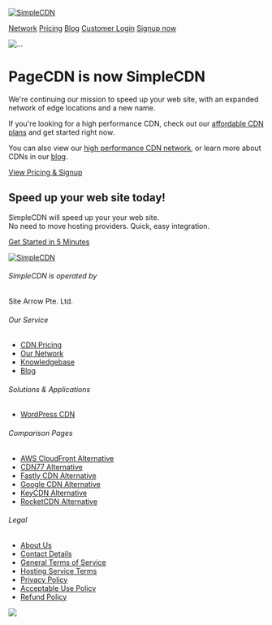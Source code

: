 [![SimpleCDN](https://assets.simplecdn.com/assets/img/logo.png)](https://pagecdn.com/)

[Network](https://pagecdn.com/network/) [Pricing](https://pagecdn.com/pricing/) [Blog](https://pagecdn.com/blog/) [Customer Login](https://my.simplecdn.com/login/) [Signup now](https://pagecdn.com/signup/)

![...](https://assets.simplecdn.com/assets/img/illustrations/illustration-1.png)

PageCDN is now SimpleCDN
========================

We're continuing our mission to speed up your web site, with an expanded network of edge locations and a new name.  
  
If you're looking for a high performance CDN, check out our [affordable CDN plans](https://pagecdn.com/pricing/) and get started right now.  
  
You can also view our [high performance CDN network](https://pagecdn.com/network/), or learn more about CDNs in our [blog](https://pagecdn.com/blog/).

[View Pricing & Signup](https://pagecdn.com/pricing/)

Speed up your web site today!
-----------------------------

SimpleCDN will speed up your your web site.  
No need to move hosting providers. Quick, easy integration.

[Get Started in 5 Minutes](https://pagecdn.com/signup/)

[![SimpleCDN](https://assets.simplecdn.com/assets/img/logo.png)](https://pagecdn.com/)

###### SimpleCDN is operated by  
Site Arrow Pte. Ltd.

###### Our Service

* [CDN Pricing](https://pagecdn.com/pricing/)
* [Our Network](https://pagecdn.com/network/)
* [Knowledgebase](https://my.simplecdn.com/knowledgebase)
* [Blog](https://pagecdn.com/blog/)

###### Solutions & Applications

* [WordPress CDN](https://pagecdn.com/wordpress-cdn/)

###### Comparison Pages

* [AWS CloudFront Alternative](https://pagecdn.com/simplecdn-vs-cloudfront/)
* [CDN77 Alternative](https://pagecdn.com/simplecdn-vs-cdn77/)
* [Fastly CDN Alternative](https://pagecdn.com/simplecdn-vs-fastly/)
* [Google CDN Alternative](https://pagecdn.com/simplecdn-vs-google-cloud-cdn/)
* [KeyCDN Alternative](https://pagecdn.com/simplecdn-vs-keycdn/)
* [RocketCDN Alternative](https://pagecdn.com/simplecdn-vs-rocketcdn/)

###### Legal

* [About Us](https://pagecdn.com/about/)
* [Contact Details](https://pagecdn.com/contact/)
* [General Terms of Service](https://sitearrow.com/general-terms-of-service/)
* [Hosting Service Terms](https://sitearrow.com/hosting-service-terms/)
* [Privacy Policy](https://sitearrow.com/privacy-policy/)
* [Acceptable Use Policy](https://sitearrow.com/acceptable-use-policy/)
* [Refund Policy](https://sitearrow.com/refund-policy/)

![](/d16044919bc4)